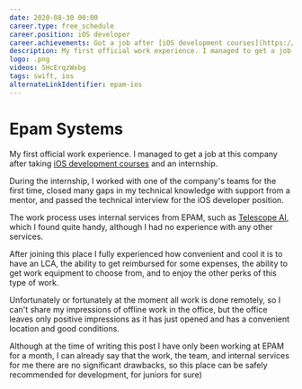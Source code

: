 ```yaml
---
date: 2020-08-30 00:00
career.type: free_schedule
career.position: iOS developer
career.achievements: Got a job after [iOS development courses](https://coolone.ru/events/ios-course/) and internship, two
description: My first official work experience. I managed to get a job in this company after taking [iOS development courses] (https://coolone.ru/events/ios-course/) and an internship. 
logo: .png
videos: 5HcErqzWxbg
tags: swift, ios
alternateLinkIdentifier: epam-ios
---
```

# Epam Systems

My first official work experience. I managed to get a job at this company after taking [iOS development courses](https://coolone.ru/events/ios-course/) and an internship. 

During the internship, I worked with one of the company's teams for the first time, closed many gaps in my technical knowledge with support from a mentor, and passed the technical interview for the iOS developer position.

The work process uses internal services from EPAM, such as [Telescope AI](https://habr.com/ru/company/epam_systems/blog/500718/), which I found quite handy, although I had no experience with any other services.

After joining this place I fully experienced how convenient and cool it is to have an LCA, the ability to get reimbursed for some expenses, the ability to get work equipment to choose from, and to enjoy the other perks of this type of work.

Unfortunately or fortunately at the moment all work is done remotely, so I can't share my impressions of offline work in the office, but the office leaves only positive impressions as it has just opened and has a convenient location and good conditions.
<div id="vk_post_-162776821_702" class="vk-post"></div>
<script type="text/javascript">
  (function(d, s, id) { var js, fjs = d.getElementsByTagName(s)[0]; if (d.getElementById(id)) return; js = d.createElement(s); js.id = id; js.src = "https://vk.com/js/api/openapi.js?168"; fjs.parentNode.insertBefore(js, fjs); }(document, 'script', 'vk_openapi_js'));
  (function() {
    if (!window.VK || !VK.Widgets || !VK.Widgets.Post || !VK.Widgets.Post('vk_post_-162776821_702', -162776821, 702, 'i1EMfrjqrr4aH6bRcqRjHstzERue')) setTimeout(arguments.callee, 50);
  }());
</script>

Although at the time of writing this post I have only been working at EPAM for a month, I can already say that the work, the team, and internal services for me there are no significant drawbacks, so this place can be safely recommended for development, for juniors for sure)


